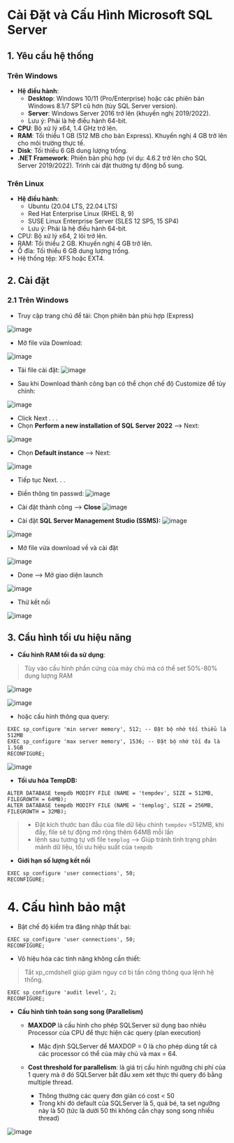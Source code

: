 
# Cài Đặt và Cấu Hình Microsoft SQL Server
## 1. Yêu cầu hệ thống
### Trên Windows

- **Hệ điều hành**:
    - **Desktop**: Windows 10/11 (Pro/Enterprise) hoặc các phiên bản Windows 8.1/7 SP1 cũ hơn (tùy SQL Server version).
    - **Server**: Windows Server 2016 trở lên (khuyến nghị 2019/2022).
    - Lưu ý: Phải là hệ điều hành 64-bit.
- **CPU**: Bộ xử lý x64, 1.4 GHz trở lên.
- **RAM**: Tối thiểu 1 GB (512 MB cho bản Express). Khuyến nghị 4 GB trở lên cho môi trường thực tế.
- **Disk**: Tối thiểu 6 GB dung lượng trống.
- **.NET Framework**: Phiên bản phù hợp (ví dụ: 4.6.2 trở lên cho SQL Server 2019/2022). Trình cài đặt thường tự động bổ sung.

### Trên Linux
- **Hệ điều hành**:
    - Ubuntu (20.04 LTS, 22.04 LTS)
    - Red Hat Enterprise Linux (RHEL 8, 9)
    - SUSE Linux Enterprise Server (SLES 12 SP5, 15 SP4)
    - Lưu ý: Phải là hệ điều hành 64-bit.
- CPU: Bộ xử lý x64, 2 lõi trở lên.
- RAM: Tối thiểu 2 GB. Khuyến nghị 4 GB trở lên.
- Ổ đĩa: Tối thiểu 6 GB dung lượng trống.
- Hệ thống tệp: XFS hoặc EXT4.

## 2. Cài đặt
### 2.1 Trên Windows
- Truy cập trang chủ để tải: Chọn phiên bản phù hợp (Express)

![image](https://github.com/user-attachments/assets/db0f140c-dd75-45ef-be2b-144e0eb7b8fc)


- Mở file vừa Download:

![image](https://github.com/user-attachments/assets/b8de46d2-d581-4283-9d29-8a40acfe9fb9)


- Tải file cài đặt: 
![image](https://github.com/user-attachments/assets/891c79ef-d845-4484-8f78-4ca1a37f75cc)


- Sau khi Download thành công bạn có thể chọn chế độ Customize để tùy chỉnh:

![image](https://github.com/user-attachments/assets/5d1fe83f-81e3-43dd-bea7-d43956c41ca0)


-  Click Next . . .
- Chọn **Perform a new installation of SQL Server 2022** --> Next:

![image](https://github.com/user-attachments/assets/8ac5258f-ca2f-4421-b9bc-d69883b69397)


- Chọn **Default instance** --> Next:

![image](https://github.com/user-attachments/assets/ca9234f9-3672-4519-bc44-dd0606c92091)

- Tiếp tục Next. . .
- Điền thông tin passwd:
![image](https://github.com/user-attachments/assets/372272ad-2f4b-4d4a-b9f2-053561cc03ab)

- Cài đặt thành công --> **Close**
![image](https://github.com/user-attachments/assets/81f36b5a-c812-412e-b528-8f202a2d03a6)


- Cài đặt **SQL Server Management Studio (SSMS):**
![image](https://github.com/user-attachments/assets/8f66757e-70ff-42c4-8026-0933b8b05a2a)


![image](https://github.com/user-attachments/assets/b7ce6d9c-2f77-4313-8fbd-791f513eb423)


- Mở file vừa download về và cài đặt

![image](https://github.com/user-attachments/assets/9f620bb4-1e78-45e9-b899-bafb369eb49a)

- Done --> Mở giao diện launch

![image](https://github.com/user-attachments/assets/b44f2aab-f33b-4585-9dc1-821811d18906)


- Thử kết nối 

![image](https://github.com/user-attachments/assets/b9f2e167-8562-47a8-a6fa-4a552c1242ed)



## 3. Cầu hình tối ưu hiệu năng

- **Cấu hình RAM tối đa sử dụng**: 
>Tùy vào cấu hình phần cứng của máy chủ mà có thể set 50%-80% dung lượng RAM

![image](https://github.com/user-attachments/assets/37ec696c-45a9-4138-a4e4-a9abec688597)


![image](https://github.com/user-attachments/assets/fde6f138-b5b2-4be3-8688-fbd893b3e791)


- hoặc cấu hình thông qua query:

```sql!
EXEC sp_configure 'min server memory', 512; -- Đặt bộ nhớ tối thiểu là 512MB
EXEC sp_configure 'max server memory', 1536; -- Đặt bộ nhớ tối đa là 1.5GB
RECONFIGURE;
```

![image](https://github.com/user-attachments/assets/260faa02-bdf6-434c-8515-58f30c061c40)


- **Tối ưu hóa TempDB:**
```sql!
ALTER DATABASE tempdb MODIFY FILE (NAME = 'tempdev', SIZE = 512MB, FILEGROWTH = 64MB);
ALTER DATABASE tempdb MODIFY FILE (NAME = 'templog', SIZE = 256MB, FILEGROWTH = 32MB);
```
> - Đặt kích thước ban đầu của file dữ liệu chính `tempdev` =512MB, khi đầy, file sẽ tự động mở rộng thêm 64MB mỗi lần
> - lệnh sau tương tự với file `templog`
> --> Giúp tránh tình trạng phân mảnh dữ liệu, tối ưu hiệu suất của `tempdb`

- **Giới hạn số lượng kết nối**
```sql!
EXEC sp_configure 'user connections', 50;
RECONFIGURE;
```

# 4. Cấu hình bảo mật 

- Bật chế độ kiểm tra đăng nhập thất bại:

```sql!
EXEC sp_configure 'user connections', 50;
RECONFIGURE;
```
- Vô hiệu hóa các tính năng không cần thiết:
> Tắt xp_cmdshell giúp giảm nguy cơ bị tấn công thông qua lệnh hệ thống.

```sql!
EXEC sp_configure 'audit level', 2;
RECONFIGURE;
```
- **Cấu hình tính toán song song (Parallelism)**
    - **MAXDOP** là cấu hình cho phép SQLServer sử dụng bao nhiêu Processor của CPU để thực hiện các query (plan execution)
        - Mặc định SQLServer để MAXDOP = 0 là cho phép dùng tất cả các processor có thể của máy chủ và max = 64.

    - **Cost threshold for parallelism**:  là giá trị cấu hình ngưỡng chi phí của 1 query mà ở đó SQLServer bắt đầu xem xét thực thi query đó bằng multiple thread.
        - Thông thường các query đơn giản có cost < 50
        - Trong khi đó default của SQLServer là 5, quá bé, ta set ngưỡng này là 50 (tức là dưới 50 thì không cần chạy song song nhiều thread)

![image](https://github.com/user-attachments/assets/42bd8ac2-9c46-4a21-8741-efb8349e7f47)

